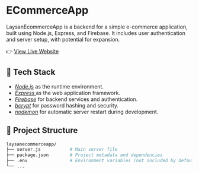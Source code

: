 # ECommerceApp

LaysanEcommerceApp is a backend for a simple e-commerce application, built using Node.js, Express, and Firebase. It includes user authentication and server setup, with potential for expansion.

👉 [View Live Website](https://ecommerceapp-xq8m.onrender.com)

## 🚀 Tech Stack


- *[Node.js](https://nodejs.org/en)* as the runtime environment.
- *[Express ](https://expressjs.com/)* as the web application framework.
- *[Firebase](https://firebase.google.com/)* for backend services and authentication.
- *[bcrypt](https://www.npmjs.com/package/bcrypt)* for password hashing and security.
- *[nodemon](https://nodemon.io/)* for automatic server restart during development.

## 📁 Project Structure
```bash
laysanecommerceapp/
├── server.js           # Main server file
├── package.json        # Project metadata and dependencies
├── .env                # Environment variables (not included by default)
└── ...
